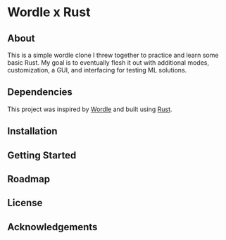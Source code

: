# Wordle x Rust

## About

This is a simple wordle clone I threw together to practice and learn some basic Rust. My goal is to eventually flesh it out with additional modes, customization, a GUI, and interfacing for testing ML solutions.

## Dependencies

This project was inspired by [Wordle](https://www.rust-lang.org/) and built using [Rust](https://www.rust-lang.org/).

## Installation

## Getting Started

## Roadmap

## License

## Acknowledgements
